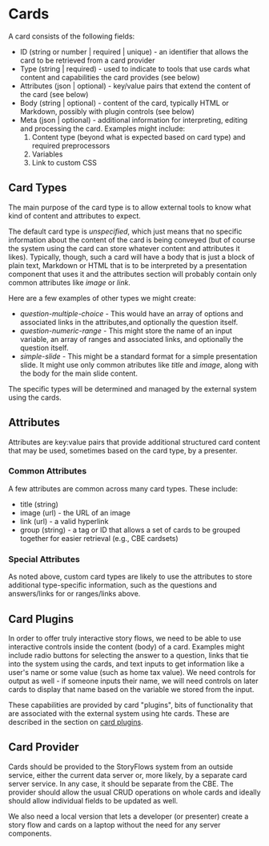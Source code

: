 # Cards
A card consists of the following fields:

* ID (string or number | required | unique) - an identifier that allows the card to be retrieved from a card provider 
* Type (string | required) - used to indicate to tools that use cards what content and capabilities the card provides (see below)
* Attributes (json | optional) - key/value pairs that extend the content of the card (see below) 
* Body (string | optional) - content of the card, typically HTML or Markdown, possibly with plugin controls (see below)
* Meta (json | optional) - additional information for interpreting, editing and processing the card. Examples might include:
  1. Content type (beyond what is expected based on card type) and required preprocessors
  2. Variables
  4. Link to custom CSS

## Card Types

The main purpose of the card type is to allow external tools to know what kind of content and attributes to expect.

The default card type is _unspecified_, which just means that no specific information about the content of the card is being conveyed (but of course the system using the card can store whatever content and attributes it likes). Typically, though, such a card will have a body that is just a block of plain text, Markdown or HTML that is to be interpreted by a presentation component that uses it and the attributes section will probably contain only common attributes like _image_ or _link_.

Here are a few examples of other types we might create:

* _question-multiple-choice_ - This would have an array of options and associated links in the attributes,and optionally the question itself.
* _question-numeric-range_ - This might store the name of an input variable, an array of ranges and associated links, and optionally the question itself.
* _simple-slide_ - This might be a standard format for a simple presentation slide. It might use only common atributes like _title_ and _image_, along with the body for the main slide content.

The specific types will be determined and managed by the external system using the cards.

## Attributes
Attributes are key:value pairs that provide additional structured card content that may be used, sometimes based on the card type, by a presenter. 

### Common Attributes 
A few attributes are common across many card types. These include:

* title (string)
* image (url) - the URL of an image
* link (url) - a valid hyperlink
* group (string) - a tag or ID that allows a set of cards to be grouped together for easier retrieval (e.g., CBE cardsets)

### Special Attributes
As noted above, custom card types are likely to use the attributes to store additional type-specific information, such as the questions and answers/links for or ranges/links above.

## Card Plugins
In order to offer truly interactive story flows, we need to be able to use interactive controls inside the content (body) of a card. Examples might include radio buttons for selecting the answer to a question, links that tie into the system using the cards, and text inputs to get information like a user's name or some value (such as home tax value). We need controls for output as well - if someone inputs their name, we will need controls on later cards to display that name based on the variable we stored from the input. 

These capabilities are provided by card "plugins", bits of functionality that are associated with the external system using hte cards. These are described in the section on [card plugins](plugins.md).

## Card Provider

Cards should be provided to the StoryFlows system from an outside service, either the current data server or, more likely, by a separate card server service. In any case, it should be separate from the CBE. The provider should allow the usual CRUD operations on whole cards and ideally should allow individual fields to be updated as well.

We also need a local version that lets a developer (or presenter) create a story flow and cards on a laptop without the need for any server components.

